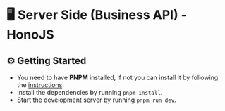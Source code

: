 # 🖥️ Server Side (Business API) - HonoJS

## ⚙️ Getting Started

- You need to have **PNPM** installed, if not you can install it by following
  the [instructions](https://pnpm.io/installation).
- Install the dependencies by running `pnpm install`.
- Start the development server by running `pnpm run dev`.
